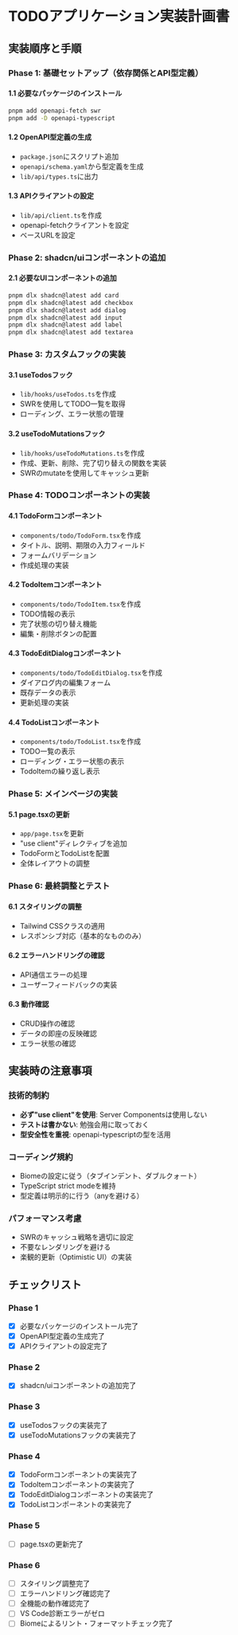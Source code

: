 # TODOアプリケーション実装計画書

## 実装順序と手順

### Phase 1: 基礎セットアップ（依存関係とAPI型定義）

#### 1.1 必要なパッケージのインストール

```bash
pnpm add openapi-fetch swr
pnpm add -D openapi-typescript
```

#### 1.2 OpenAPI型定義の生成

- `package.json`にスクリプト追加
- `openapi/schema.yaml`から型定義を生成
- `lib/api/types.ts`に出力

#### 1.3 APIクライアントの設定

- `lib/api/client.ts`を作成
- openapi-fetchクライアントを設定
- ベースURLを設定

### Phase 2: shadcn/uiコンポーネントの追加

#### 2.1 必要なUIコンポーネントの追加

```bash
pnpm dlx shadcn@latest add card
pnpm dlx shadcn@latest add checkbox
pnpm dlx shadcn@latest add dialog
pnpm dlx shadcn@latest add input
pnpm dlx shadcn@latest add label
pnpm dlx shadcn@latest add textarea
```

### Phase 3: カスタムフックの実装

#### 3.1 useTodosフック

- `lib/hooks/useTodos.ts`を作成
- SWRを使用してTODO一覧を取得
- ローディング、エラー状態の管理

#### 3.2 useTodoMutationsフック

- `lib/hooks/useTodoMutations.ts`を作成
- 作成、更新、削除、完了切り替えの関数を実装
- SWRのmutateを使用してキャッシュ更新

### Phase 4: TODOコンポーネントの実装

#### 4.1 TodoFormコンポーネント

- `components/todo/TodoForm.tsx`を作成
- タイトル、説明、期限の入力フィールド
- フォームバリデーション
- 作成処理の実装

#### 4.2 TodoItemコンポーネント

- `components/todo/TodoItem.tsx`を作成
- TODO情報の表示
- 完了状態の切り替え機能
- 編集・削除ボタンの配置

#### 4.3 TodoEditDialogコンポーネント

- `components/todo/TodoEditDialog.tsx`を作成
- ダイアログ内の編集フォーム
- 既存データの表示
- 更新処理の実装

#### 4.4 TodoListコンポーネント

- `components/todo/TodoList.tsx`を作成
- TODO一覧の表示
- ローディング・エラー状態の表示
- TodoItemの繰り返し表示

### Phase 5: メインページの実装

#### 5.1 page.tsxの更新

- `app/page.tsx`を更新
- "use client"ディレクティブを追加
- TodoFormとTodoListを配置
- 全体レイアウトの調整

### Phase 6: 最終調整とテスト

#### 6.1 スタイリングの調整

- Tailwind CSSクラスの適用
- レスポンシブ対応（基本的なもののみ）

#### 6.2 エラーハンドリングの確認

- API通信エラーの処理
- ユーザーフィードバックの実装

#### 6.3 動作確認

- CRUD操作の確認
- データの即座の反映確認
- エラー状態の確認

## 実装時の注意事項

### 技術的制約

- **必ず"use client"を使用**: Server Componentsは使用しない
- **テストは書かない**: 勉強会用に取っておく
- **型安全性を重視**: openapi-typescriptの型を活用

### コーディング規約

- Biomeの設定に従う（タブインデント、ダブルクォート）
- TypeScript strict modeを維持
- 型定義は明示的に行う（anyを避ける）

### パフォーマンス考慮

- SWRのキャッシュ戦略を適切に設定
- 不要なレンダリングを避ける
- 楽観的更新（Optimistic UI）の実装

## チェックリスト

### Phase 1

- [x] 必要なパッケージのインストール完了
- [x] OpenAPI型定義の生成完了
- [x] APIクライアントの設定完了

### Phase 2

- [x] shadcn/uiコンポーネントの追加完了

### Phase 3

- [x] useTodosフックの実装完了
- [x] useTodoMutationsフックの実装完了

### Phase 4

- [x] TodoFormコンポーネントの実装完了
- [x] TodoItemコンポーネントの実装完了
- [x] TodoEditDialogコンポーネントの実装完了
- [x] TodoListコンポーネントの実装完了

### Phase 5

- [ ] page.tsxの更新完了

### Phase 6

- [ ] スタイリング調整完了
- [ ] エラーハンドリング確認完了
- [ ] 全機能の動作確認完了
- [ ] VS Code診断エラーがゼロ
- [ ] Biomeによるリント・フォーマットチェック完了
